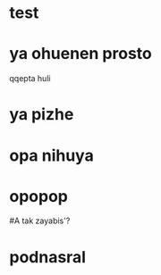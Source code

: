 # test

# ya ohuenen prosto

qqepta
huli

# ya pizhe

# opa nihuya
# opopop

#A tak zayabis'?


# podnasral
